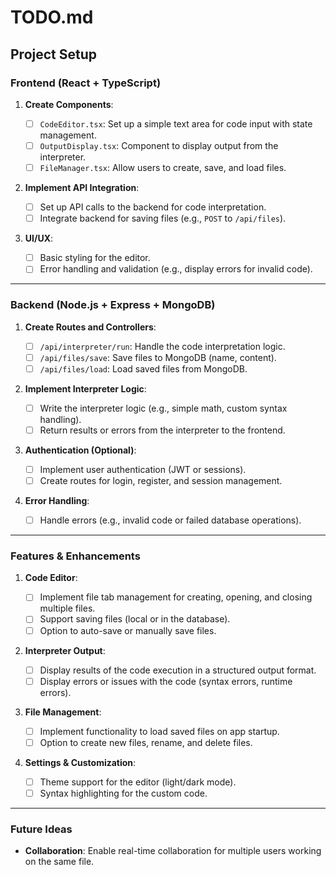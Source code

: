 # TODO.md

## Project Setup

### **Frontend (React + TypeScript)**

1. **Create Components**:

   - [ ] `CodeEditor.tsx`: Set up a simple text area for code input with state management.
   - [ ] `OutputDisplay.tsx`: Component to display output from the interpreter.
   - [ ] `FileManager.tsx`: Allow users to create, save, and load files.

2. **Implement API Integration**:

   - [ ] Set up API calls to the backend for code interpretation.
   - [ ] Integrate backend for saving files (e.g., `POST` to `/api/files`).

3. **UI/UX**:
   - [ ] Basic styling for the editor.
   - [ ] Error handling and validation (e.g., display errors for invalid code).

---

### **Backend (Node.js + Express + MongoDB)**

1. **Create Routes and Controllers**:

   - [ ] `/api/interpreter/run`: Handle the code interpretation logic.
   - [ ] `/api/files/save`: Save files to MongoDB (name, content).
   - [ ] `/api/files/load`: Load saved files from MongoDB.

2. **Implement Interpreter Logic**:

   - [ ] Write the interpreter logic (e.g., simple math, custom syntax handling).
   - [ ] Return results or errors from the interpreter to the frontend.

3. **Authentication (Optional)**:

   - [ ] Implement user authentication (JWT or sessions).
   - [ ] Create routes for login, register, and session management.

4. **Error Handling**:
   - [ ] Handle errors (e.g., invalid code or failed database operations).

---

### **Features & Enhancements**

1. **Code Editor**:

   - [ ] Implement file tab management for creating, opening, and closing multiple files.
   - [ ] Support saving files (local or in the database).
   - [ ] Option to auto-save or manually save files.

2. **Interpreter Output**:

   - [ ] Display results of the code execution in a structured output format.
   - [ ] Display errors or issues with the code (syntax errors, runtime errors).

3. **File Management**:

   - [ ] Implement functionality to load saved files on app startup.
   - [ ] Option to create new files, rename, and delete files.

4. **Settings & Customization**:
   - [ ] Theme support for the editor (light/dark mode).
   - [ ] Syntax highlighting for the custom code.

---

### **Future Ideas**

- **Collaboration**: Enable real-time collaboration for multiple users working on the same file.
